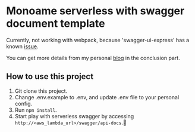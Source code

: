 # Monoame serverless with swagger document template

Currently, not working with webpack, because 'swagger-ui-express' has a known [issue](https://github.com/scottie1984/swagger-ui-express/issues/90).

You can get more details from my personal [blog](https://mayvisblog.com/aws-lambda-serverless-with-swagger-js-document/) in the conclusion part.

## How to use this project

1. Git clone this project.
2. Change .env.example to .env, and update .env file to your personal config.
3. Run ```npm install```.
4. Start play with serverless swagger by accessing ```http://<aws_lambda_url>/swagger/api-docs```.🚀